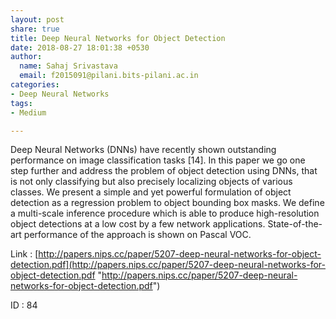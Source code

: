 ```yaml
---
layout: post
share: true
title: Deep Neural Networks for Object Detection
date: 2018-08-27 18:01:38 +0530
author:
  name: Sahaj Srivastava
  email: f2015091@pilani.bits-pilani.ac.in
categories:
- Deep Neural Networks
tags:
- Medium

---
```

Deep Neural Networks (DNNs) have recently shown outstanding performance on image classification tasks \[14\].  In this paper we go one step further and address the problem of object detection using DNNs, that is not only classifying but also precisely localizing objects of various classes.  We present a simple and yet powerful formulation of object detection as a regression problem to object bounding box masks.   We define a multi-scale inference procedure which is able to produce high-resolution object detections at a low cost by a few network applications. State-of-the-art performance of the approach is shown on Pascal VOC.

Link : [http://papers.nips.cc/paper/5207-deep-neural-networks-for-object-detection.pdf](http://papers.nips.cc/paper/5207-deep-neural-networks-for-object-detection.pdf "http://papers.nips.cc/paper/5207-deep-neural-networks-for-object-detection.pdf")

ID : 84